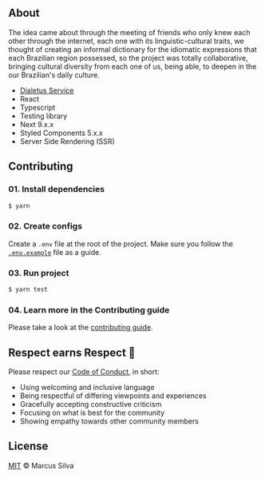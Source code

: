 ## About

The idea came about through the meeting of friends who only knew each other through the internet, each one with its linguistic-cultural traits, we thought of creating an informal dictionary for the idiomatic expressions that each Brazilian region possessed, so the project was totally collaborative, bringing cultural diversity from each one of us, being able, to deepen in the our Brazilian's daily culture.

- [Dialetus Service](https://github.com/mvfsillva/dialetus-service)
- React
- Typescript
- Testing library
- Next 9.x.x
- Styled Components 5.x.x
- Server Side Rendering (SSR)

## Contributing

### 01. Install dependencies

```sh
$ yarn
```

### 02. Create configs

Create a `.env` file at the root of the project. Make sure you follow the [`.env.example`](.env.example) file as a guide.

### 03. Run project

```sh
$ yarn test
```

### 04. Learn more in the Contributing guide

Please take a look at the [contributing guide](.github/contributing.md).

## Respect earns Respect 👏

Please respect our [Code of Conduct](.github/code-of-conduct.md), in short:

- Using welcoming and inclusive language
- Being respectful of differing viewpoints and experiences
- Gracefully accepting constructive criticism
- Focusing on what is best for the community
- Showing empathy towards other community members

## License

[MIT](license) © Marcus Silva
